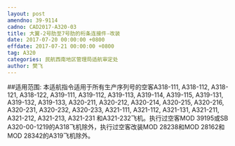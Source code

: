 ```yaml
---
layout: post
amendno: 39-9114
cadno: CAD2017-A320-03
title: 大翼-2号肋至7号肋的桁条连接件-改装
date: 2017-07-20 00:00:00 +0800
effdate: 2017-07-21 00:00:00 +0800
tag: A320
categories: 民航西南地区管理局适航审定处
author: 樊飞
---
```


##适用范围:
本适航指令适用于所有生产序列号的空客A318-111, A318-112, A318-121, A318-122, A319-111, A319-112, A319-113, A319-114, A319-115, A319-131, A319-132, A319-133, A320-211, A320-212, A320-214, A320-215, A320-216, A320-231, A320-232, A320-233, A321-111, A321-112, A321-131, A321-211, A321-212, A321-213, A321-231 和A321-232飞机。执行过空客MOD 39195或SB A320-00-1219的A318飞机除外，执行过空客改装MOD 28238和MOD 28162和MOD 28342的A319飞机除外。

